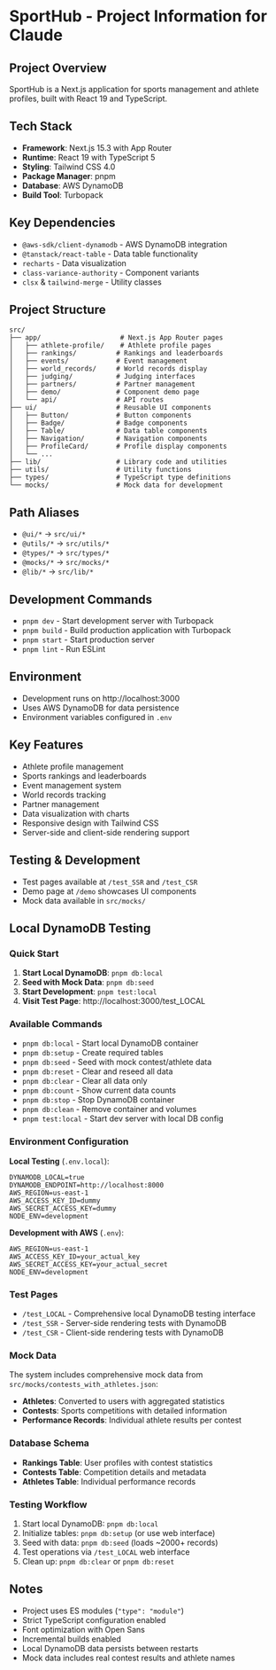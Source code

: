 # SportHub - Project Information for Claude

## Project Overview
SportHub is a Next.js application for sports management and athlete profiles, built with React 19 and TypeScript.

## Tech Stack
- **Framework**: Next.js 15.3 with App Router
- **Runtime**: React 19 with TypeScript 5
- **Styling**: Tailwind CSS 4.0
- **Package Manager**: pnpm
- **Database**: AWS DynamoDB
- **Build Tool**: Turbopack

## Key Dependencies
- `@aws-sdk/client-dynamodb` - AWS DynamoDB integration
- `@tanstack/react-table` - Data table functionality
- `recharts` - Data visualization
- `class-variance-authority` - Component variants
- `clsx` & `tailwind-merge` - Utility classes

## Project Structure
```
src/
├── app/                    # Next.js App Router pages
│   ├── athlete-profile/    # Athlete profile pages
│   ├── rankings/          # Rankings and leaderboards
│   ├── events/            # Event management
│   ├── world_records/     # World records display
│   ├── judging/           # Judging interfaces
│   ├── partners/          # Partner management
│   ├── demo/              # Component demo page
│   └── api/               # API routes
├── ui/                    # Reusable UI components
│   ├── Button/            # Button components
│   ├── Badge/             # Badge components
│   ├── Table/             # Data table components
│   ├── Navigation/        # Navigation components
│   ├── ProfileCard/       # Profile display components
│   └── ...
├── lib/                   # Library code and utilities
├── utils/                 # Utility functions
├── types/                 # TypeScript type definitions
└── mocks/                 # Mock data for development
```

## Path Aliases
- `@ui/*` → `src/ui/*`
- `@utils/*` → `src/utils/*`
- `@types/*` → `src/types/*`
- `@mocks/*` → `src/mocks/*`
- `@lib/*` → `src/lib/*`

## Development Commands
- `pnpm dev` - Start development server with Turbopack
- `pnpm build` - Build production application with Turbopack
- `pnpm start` - Start production server
- `pnpm lint` - Run ESLint

## Environment
- Development runs on http://localhost:3000
- Uses AWS DynamoDB for data persistence
- Environment variables configured in `.env`

## Key Features
- Athlete profile management
- Sports rankings and leaderboards
- Event management system
- World records tracking
- Partner management
- Data visualization with charts
- Responsive design with Tailwind CSS
- Server-side and client-side rendering support

## Testing & Development
- Test pages available at `/test_SSR` and `/test_CSR`
- Demo page at `/demo` showcases UI components
- Mock data available in `src/mocks/`

## Local DynamoDB Testing

### Quick Start
1. **Start Local DynamoDB**: `pnpm db:local`
2. **Seed with Mock Data**: `pnpm db:seed`
3. **Start Development**: `pnpm test:local`
4. **Visit Test Page**: http://localhost:3000/test_LOCAL

### Available Commands
- `pnpm db:local` - Start local DynamoDB container
- `pnpm db:setup` - Create required tables
- `pnpm db:seed` - Seed with mock contest/athlete data
- `pnpm db:reset` - Clear and reseed all data
- `pnpm db:clear` - Clear all data only
- `pnpm db:count` - Show current data counts
- `pnpm db:stop` - Stop DynamoDB container
- `pnpm db:clean` - Remove container and volumes
- `pnpm test:local` - Start dev server with local DB config

### Environment Configuration

**Local Testing** (`.env.local`):
```env
DYNAMODB_LOCAL=true
DYNAMODB_ENDPOINT=http://localhost:8000
AWS_REGION=us-east-1
AWS_ACCESS_KEY_ID=dummy
AWS_SECRET_ACCESS_KEY=dummy
NODE_ENV=development
```

**Development with AWS** (`.env`):
```env
AWS_REGION=us-east-1
AWS_ACCESS_KEY_ID=your_actual_key
AWS_SECRET_ACCESS_KEY=your_actual_secret
NODE_ENV=development
```

### Test Pages
- `/test_LOCAL` - Comprehensive local DynamoDB testing interface
- `/test_SSR` - Server-side rendering tests with DynamoDB
- `/test_CSR` - Client-side rendering tests with DynamoDB

### Mock Data
The system includes comprehensive mock data from `src/mocks/contests_with_athletes.json`:
- **Athletes**: Converted to users with aggregated statistics
- **Contests**: Sports competitions with detailed information
- **Performance Records**: Individual athlete results per contest

### Database Schema
- **Rankings Table**: User profiles with contest statistics
- **Contests Table**: Competition details and metadata
- **Athletes Table**: Individual performance records

### Testing Workflow
1. Start local DynamoDB: `pnpm db:local`
2. Initialize tables: `pnpm db:setup` (or use web interface)
3. Seed with data: `pnpm db:seed` (loads ~2000+ records)
4. Test operations via `/test_LOCAL` web interface
5. Clean up: `pnpm db:clear` or `pnpm db:reset`

## Notes
- Project uses ES modules (`"type": "module"`)
- Strict TypeScript configuration enabled
- Font optimization with Open Sans
- Incremental builds enabled
- Local DynamoDB data persists between restarts
- Mock data includes real contest results and athlete names